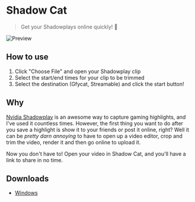 # Shadow Cat

> Get your Shadowplays online quickly! 🚀

![Preview](https://i.imgur.com/HD1FEGL.png)

## How to use

1) Click "Choose File" and open your Shadowplay clip
2) Select the start/end times for your clip to be trimmed
3) Select the destination (Gfycat, Streamable) and click the start button!

## Why

[Nvidia Shadowplay](https://www.nvidia.com/en-us/geforce/geforce-experience/shadowplay/) is an awesome way to capture gaming highlights, and I've used it countless times. However, the first thing you want to do after you save a highlight is show it to your friends or post it online, right? Well it can be *pretty darn annoying* to have to open up a video editor, crop and trim the video, render it and then go online to upload it.

Now you don't have to! Open your video in Shadow Cat, and you'll have a link to share in no time.


## Downloads

* [Windows](https://github.com/DarylPinto/shadow-cat/releases/download/v1.0.0/Shadow.Cat.zip)

